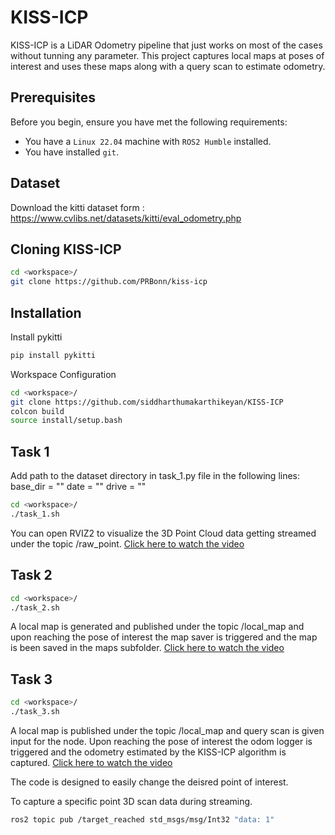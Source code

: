 # KISS-ICP

KISS-ICP is a LiDAR Odometry pipeline that just works on most of the cases without tunning any parameter. This project captures local maps at poses of interest and uses these maps along with a query scan to estimate odometry.

## Prerequisites

Before you begin, ensure you have met the following requirements:
* You have a `Linux 22.04` machine with `ROS2 Humble` installed.
* You have installed `git`.

## Dataset
Download the kitti dataset form : https://www.cvlibs.net/datasets/kitti/eval_odometry.php

## Cloning KISS-ICP
```bash
cd <workspace>/
git clone https://github.com/PRBonn/kiss-icp
```

## Installation
Install pykitti
```bash
pip install pykitti
```

Workspace Configuration
```bash
cd <workspace>/
git clone https://github.com/siddharthumakarthikeyan/KISS-ICP
colcon build
source install/setup.bash
```
## Task 1
Add path to the dataset directory in task_1.py file in the following lines:
        base_dir = ""
        date = ""
        drive = ""

```bash
cd <workspace>/
./task_1.sh
```
You can open RVIZ2 to visualize the 3D Point Cloud data getting streamed under the topic /raw_point.
[Click here to watch the video](https://github.com/siddharthumakarthikeyan/KISS-ICP/blob/main/Task_1.webm)


## Task 2
```bash
cd <workspace>/
./task_2.sh
```
A local map is generated and published under the topic /local_map and upon reaching the pose of interest the map saver is triggered and the map is been saved in the maps subfolder.
[Click here to watch the video](https://github.com/siddharthumakarthikeyan/KISS-ICP/blob/main/Task_2.webm)

## Task 3
```bash
cd <workspace>/
./task_3.sh
```
A local map is published under the topic /local_map and query scan is given input for the node. Upon reaching the pose of interest the odom logger is triggered and the odometry estimated by the KISS-ICP algorithm is captured.
[Click here to watch the video](https://github.com/siddharthumakarthikeyan/KISS-ICP/blob/main/Task_3.webm)

The code is designed to easily change the deisred point of interest.

To capture a specific point 3D scan data  during streaming.
```bash
ros2 topic pub /target_reached std_msgs/msg/Int32 "data: 1"
```

